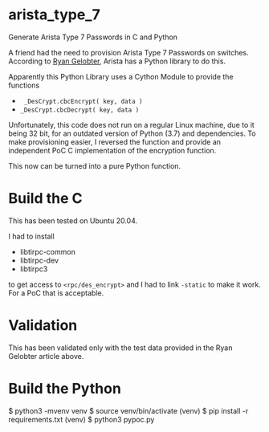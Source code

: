 # arista_type_7

Generate Arista Type 7 Passwords in C and Python

A friend had the need to provision Arista Type 7 Passwords on switches.
According to 
[Ryan Gelobter](https://medium.com/@what_if/encrypting-decrypting-arista-bgp-bmp-ospf-passwords-ff2072460942),
Arista has a Python library to do this.

Apparently this Python Library uses a Cython Module to provide the functions 
- ` _DesCrypt.cbcEncrypt( key, data )`
- `_DesCrypt.cbcDecrypt( key, data )`

Unfortunately, this code does not run on a regular Linux machine, due to it being 32 bit, for an outdated version of Python (3.7) and dependencies.
To make provisioning easier, I reversed the function and provide an independent PoC C implementation of the encryption function.

This now can be turned into a pure Python function.

# Build the C

This has been tested on Ubuntu 20.04.

I had to install

- libtirpc-common
- libtirpc-dev
- libtirpc3

to get access to `<rpc/des_encrypt>` and I had to link `-static` to make it work. For a PoC that is acceptable.

# Validation

This has been validated only with the test data provided in the Ryan Gelobter article above.

# Build the Python

$ python3 -mvenv venv
$ source venv/bin/activate
(venv) $ pip install -r requirements.txt
(venv) $ python3 pypoc.py
